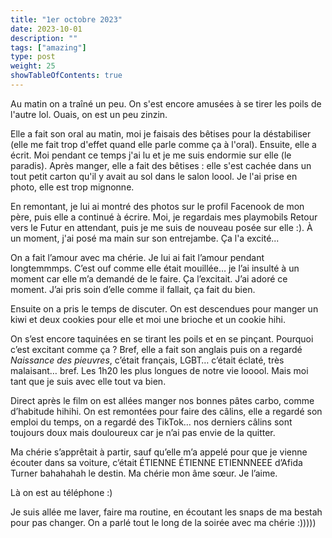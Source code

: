 ```yaml
---
title: "1er octobre 2023"
date: 2023-10-01
description: ""
tags: ["amazing"]
type: post
weight: 25
showTableOfContents: true
---
```

Au matin on a traîné un peu. On s'est encore amusées à se tirer les poils de l'autre lol. Ouais, on est un peu zinzin.

Elle a fait son oral au matin, moi je faisais des bêtises pour la déstabiliser (elle me fait trop d'effet quand elle parle comme ça à l'oral). Ensuite, elle a écrit. Moi pendant ce temps j'ai lu et je me suis endormie sur elle (le paradis). Après manger, elle a fait des bêtises : elle s'est cachée dans un tout petit carton qu'il y avait au sol dans le salon loool. Je l'ai prise en photo, elle est trop mignonne.

En remontant, je lui ai montré des photos sur le profil Facenook de mon père, puis elle a continué à écrire. Moi, je regardais mes playmobils Retour vers le Futur en attendant, puis je me suis de nouveau posée sur elle :). À un moment, j'ai posé ma main sur son entrejambe. Ça l'a excité...

On a fait l’amour avec ma chérie. Je lui ai fait l’amour pendant longtemmmps. C’est ouf comme elle était mouillée… je l’ai insulté à un moment car elle m’a demandé de le faire. Ça l’excitait. J’ai adoré ce moment. J’ai pris soin d’elle comme il fallait, ça fait du bien. 

Ensuite on a pris le temps de discuter. On est descendues pour manger un kiwi et deux cookies pour elle et moi une brioche et un cookie hihi. 

On s’est encore taquinées en se tirant les poils et en se pinçant. Pourquoi c’est excitant comme ça ? Bref, elle a fait son anglais puis on a regardé *Naissance des pieuvres*, c’était français, LGBT… c’était éclaté, très malaisant… bref. Les 1h20 les plus longues de notre vie looool. Mais moi tant que je suis avec elle tout va bien. 

Direct après le film on est allées manger nos bonnes pâtes carbo, comme d’habitude hihihi. On est remontées pour faire des câlins, elle a regardé son emploi du temps, on a regardé des TikTok… nos derniers câlins sont toujours doux mais douloureux car je n’ai pas envie de la quitter. 

Ma chérie s’apprêtait à partir, sauf qu’elle m’a appelé pour que je vienne écouter dans sa voiture, c’était ÉTIENNE ÉTIENNE ETIENNNEEE d’Afida Turner bahahahah le destin. Ma chérie mon âme sœur. Je l’aime. 

Là on est au téléphone :)

Je suis allée me laver, faire ma routine, en écoutant les snaps de ma bestah pour pas changer. On a parlé tout le long de la soirée avec ma chérie :)))))